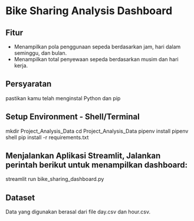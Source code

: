 # Bike Sharing Analysis Dashboard

## Fitur
- Menampilkan pola penggunaan sepeda berdasarkan jam, hari dalam seminggu, dan bulan.
- Menampilkan total penyewaan sepeda berdasarkan musim dan hari kerja.

## Persyaratan
pastikan kamu telah menginstal Python dan pip

## Setup Environment - Shell/Terminal
mkdir Project_Analysis_Data
cd Project_Analysis_Data
pipenv install
pipenv shell
pip install -r requirements.txt

## Menjalankan Aplikasi Streamlit, Jalankan perintah berikut untuk menampilkan dashboard:
streamlit run bike_sharing_dashboard.py 

## Dataset
Data yang digunakan berasal dari file day.csv dan hour.csv.
